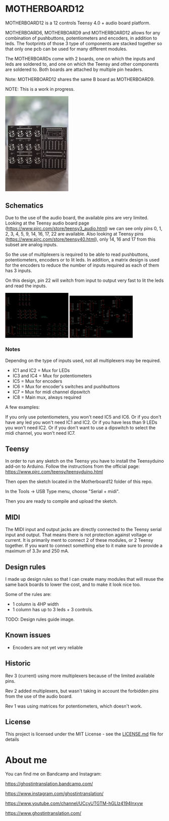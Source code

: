 # MOTHERBOARD12
MOTHERBOARD12 is a 12 controls Teensy 4.0 + audio board platform.

MOTHERBOARD6, MOTHERBOARD9 and MOTHERBOARD12 allows for any combination of pushbuttons, potentiometers and encoders, in addition to leds. The footprints of those 3 type of components are stacked together so that only one pcb can be used for many different modules.

The MOTHERBOARDs come with 2 boards, one on which the inputs and leds are soldered to, and one on which the Teensy and other components are soldered to. Both boards are attached by multiple pin headers.

Note: MOTHERBOARD12 shares the same B board as MOTHERBOARD9.

NOTE: This is a work in progress.

<img src="motherboard12.jpg" width="200px"/>

## Schematics

Due to the use of the audio board, the available pins are very limited. Looking at the Teensy audio board page (https://www.pjrc.com/store/teensy3_audio.html) we can see only pins 0, 1, 2, 3, 4, 5, 9, 14, 16, 17, 22 are available. Also looking at Teensy pins (https://www.pjrc.com/store/teensy40.html), only 14, 16 and 17 from this subset are analog inputs.

So the use of multiplexers is required to be able to read pushbuttons, potentiometers, encoders or to lit leds. In addition, a matrix design is used for the encoders to reduce the number of inputs required as each of them has 3 inputs.

On this design, pin 22 will switch from input to output very fast to lit the leds and read the inputs.

<img src="Motherboard12A-schematics.png" width="200px"/> <img src="Motherboard12B-schematics.png" width="200px"/>

### Notes

Dependng on the type of inputs used, not all multiplexers may be required. 

- IC1 and IC2 = Mux for LEDs
- IC3 and IC4 = Mux for potentiometers
- IC5 = Mux for encoders
- IC6 = Mux for encoder's switches and pushbuttons
- IC7 = Mux for midi channel dipswitch
- IC8 = Main mux, always required

A few examples:

If you only use potentiometers, you won't need IC5 and IC6. Or if you don't have any led you won't need IC1 and IC2. Or if you have less than 9 LEDs you won't need IC2. Or if you don't want to use a dipswitch to select the midi channel, you won't need IC7.

## Teensy

In order to run any sketch on the Teensy you have to install the Teensyduino add-on to Arduino.
Follow the instructions from the official page:
https://www.pjrc.com/teensy/teensyduino.html

Then open the sketch located in the Motherboard12 folder of this repo.

In the Tools -> USB Type menu, choose "Serial + midi".

Then you are ready to compile and upload the sketch.

## MIDI

The MIDI input and output jacks are directly connected to the Teensy serial input and output. That means there is not protection against voltage or current. It is primarily ment to connect 2 of these modules, or 2 Teensy together. If you want to connect something else to it make sure to provide a maximum of 3.3v and 250 mA.

## Design rules

I made up design rules so that I can create many modules that will reuse the same back boards to lower the cost, and to make it look nice too. 

Some of the rules are:

* 1 column is 4HP width
* 1 column has up to 3 leds + 3 controls.

TODO: Design rules guide image.

## Known issues
- Encoders are not yet very reliable

## Historic

Rev 3 (current) using more multiplexers because of the limited available pins.

Rev 2 added multiplexers, but wasn't taking in account the forbidden pins from the use of the audio board.

Rev 1 was using matrices for potentiometers, which doesn't work.

## License

This project is licensed under the MIT License - see the [LICENSE.md](LICENSE.md) file for details

# About me
You can find me on Bandcamp and Instagram:

https://ghostintranslation.bandcamp.com/

https://www.instagram.com/ghostintranslation/

https://www.youtube.com/channel/UCcyUTGTM-hGLIz4194Inxyw

https://www.ghostintranslation.com/
